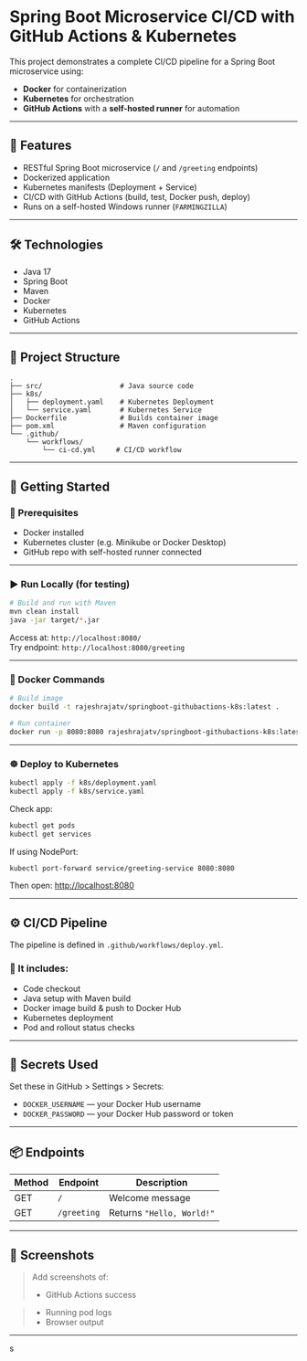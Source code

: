 # Spring Boot Microservice CI/CD with GitHub Actions & Kubernetes

This project demonstrates a complete CI/CD pipeline for a Spring Boot microservice using:
- **Docker** for containerization
- **Kubernetes** for orchestration
- **GitHub Actions** with a **self-hosted runner** for automation

---

## 🌟 Features

- RESTful Spring Boot microservice (`/` and `/greeting` endpoints)
- Dockerized application
- Kubernetes manifests (Deployment + Service)
- CI/CD with GitHub Actions (build, test, Docker push, deploy)
- Runs on a self-hosted Windows runner (`FARMINGZILLA`)

---

## 🛠️ Technologies

- Java 17
- Spring Boot
- Maven
- Docker
- Kubernetes
- GitHub Actions

---

## 📁 Project Structure

```text
.
├── src/                   # Java source code
├── k8s/
│   ├── deployment.yaml    # Kubernetes Deployment
│   └── service.yaml       # Kubernetes Service
├── Dockerfile             # Builds container image
├── pom.xml                # Maven configuration
└── .github/
    └── workflows/
        └── ci-cd.yml     # CI/CD workflow
```

---

## 🚀 Getting Started

### 🔧 Prerequisites

- Docker installed
- Kubernetes cluster (e.g. Minikube or Docker Desktop)
- GitHub repo with self-hosted runner connected

---

### ▶️ Run Locally (for testing)

```bash
# Build and run with Maven
mvn clean install
java -jar target/*.jar
```

Access at: `http://localhost:8080/`  
Try endpoint: `http://localhost:8080/greeting`

---

### 🐳 Docker Commands

```bash
# Build image
docker build -t rajeshrajatv/springboot-githubactions-k8s:latest .

# Run container
docker run -p 8080:8080 rajeshrajatv/springboot-githubactions-k8s:latest
```

---

### ☸️ Deploy to Kubernetes

```bash
kubectl apply -f k8s/deployment.yaml
kubectl apply -f k8s/service.yaml
```

Check app:

```bash
kubectl get pods
kubectl get services
```

If using NodePort:

```bash
kubectl port-forward service/greeting-service 8080:8080
```

Then open: [http://localhost:8080](http://localhost:8080)

---

## ⚙️ CI/CD Pipeline

The pipeline is defined in `.github/workflows/deploy.yml`.

### 🔁 It includes:

- Code checkout
- Java setup with Maven build
- Docker image build & push to Docker Hub
- Kubernetes deployment
- Pod and rollout status checks

---

## 🔐 Secrets Used

Set these in GitHub > Settings > Secrets:

- `DOCKER_USERNAME` — your Docker Hub username
- `DOCKER_PASSWORD` — your Docker Hub password or token

---

## 📦 Endpoints

| Method | Endpoint        | Description                  |
|--------|------------------|------------------------------|
| GET    | `/`              | Welcome message              |
| GET    | `/greeting`      | Returns `"Hello, World!"`    |

---

## 📸 Screenshots

> Add screenshots of:
> - GitHub Actions success

> - Running pod logs
> - Browser output

---

s